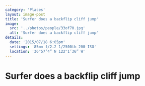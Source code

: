 ```yaml
---
category: 'Places'
layout: image-post
title: 'Surfer does a backflip cliff jump'
image:
  src: '../photos/people/33of70.jpg'
  alt: 'Surfer does a backflip cliff jump'
details:
  date: '2015/07/18 6:05pm'
  settings: '85mm f/2.2 1/2500th 200 ISO'
  location: '36°57’4” N 122°1’36” W'
---
```

<h1 class="d-none">Surfer does a backflip cliff jump</h1>